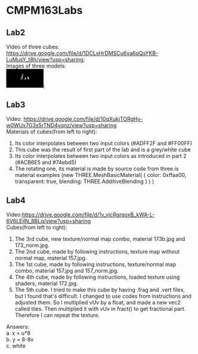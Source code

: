 # CMPM163Labs
## Lab2
Video of three cubes: https://drive.google.com/file/d/1DCLsHrDMSCu6va6qQsYKB-LuMusY_t8h/view?usp=sharing;   
Images of three models:   
<img src="Images/lab2part2sc.png" width="100">;

## Lab3
Video: https://drive.google.com/file/d/10qXukjTORgHv-w0WUx7G3s5rTND4yqnz/view?usp=sharing   
Materials of cubes(from left to right):     
1. Its color interpolates between two input colors (#ADFF2F and #FF00FF)    
2. This cube was the result of first part of the lab and is a grey/white cube   
  3. Its color interpolates between two input colors as introduced in part 2 (#ACB6E5 and #74ebd5)    
4. The rotating one, its material is made by source code from three.is material examples (new THREE.MeshBasicMaterial( { color: 0xffaa00, transparent: true, blending: THREE.AdditiveBlending } ) )   

## Lab4
Video:https://drive.google.com/file/d/1v_yjcRgrqoxB_kWA-L-6V6LEiIN_8BLq/view?usp=sharing    
Cubes(from left to right):    
1. The 3rd cube, new texture/normal map combo, material 173b.jpg and 173_norm.jpg.    
2. The 2nd cube, made by following instructions, texture map without normal map, material 157.jpg.    
3. The 1st cube, made by following instructions, texture/normal map combo, material 157.jpg and 157_norm.jpg.
4. The 4th cube, made by following instructions, loaded texture using shaders, material 172.jpg.    
5. The 5th cube. I tried to make this cube by having .frag and .vert files, but I found that's difficult. I changed to use codes from instructions and adjusted them. So I multiplied vUv by a float, and made a new vec2 called tiles. Then multiplied it with vUv in fract() to get fractional part. Therefore I can repeat the texture.    
    
Answers:    
  a. x = u*8  
  b. y = 8-8v   
  c. white
